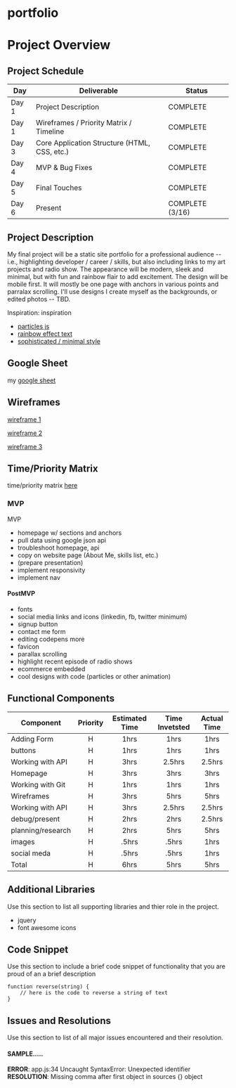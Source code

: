 # portfolio
# Project Overview

## Project Schedule


|  Day | Deliverable | Status
|---|---| ---|
|Day 1| Project Description | COMPLETE
|Day 1| Wireframes / Priority Matrix / Timeline | COMPLETE
|Day 3| Core Application Structure (HTML, CSS, etc.) | COMPLETE
|Day 4| MVP & Bug Fixes | COMPLETE
|Day 5| Final Touches | COMPLETE
|Day 6| Present | COMPLETE (3/16)


## Project Description

My final project will be a static site portfolio for a professional audience -- i.e., highlighting developer / career / skills, but also including links to my art projects and radio show. The appearance will be modern, sleek and minimal, but with fun and rainbow flair to add excitement. The design will be mobile first. It will mostly be one page with anchors in various points and parralax scrolling. I'll use designs I create myself as the backgrounds, or edited photos -- TBD.

Inspiration:
inspiration
* [particles js](https://www.lianapenn.com/)
* [rainbow effect text](https://meowni.ca/about/)
* [sophisticated / minimal style](http://eloise-ress-barrow.surge.sh/)

## Google Sheet

my [google sheet](https://docs.google.com/spreadsheets/d/16XjkVywfKrr5xFVnmsXPG6RyjTjue2VBurZf7dwCDUc/edit#gid=0)

## Wireframes

[wireframe 1](https://res.cloudinary.com/mzprizm/image/upload/v1583708579/Screen_Shot_2020-03-08_at_4.01.33_PM_ew4x8o.png)

[wireframe 2](https://res.cloudinary.com/mzprizm/image/upload/v1583708579/Screen_Shot_2020-03-08_at_4.01.36_PM_zufgkm.png)

[wireframe 3](https://res.cloudinary.com/mzprizm/image/upload/v1583708579/Screen_Shot_2020-03-08_at_4.01.42_PM_nb22r9.png)


## Time/Priority Matrix 

time/priority matrix [here](https://res.cloudinary.com/mzprizm/image/upload/v1583777050/time-priority-matrix_ampw7n.jpg)

### MVP
MVP
- homepage w/ sections and anchors
- pull data using google json api
- troubleshoot homepage, api
- copy on website page (About Me, skills list, etc.)
- (prepare presentation)
- implement responsivity
- implement nav

#### PostMVP 
- fonts
- social media links and icons (linkedin, fb, twitter minimum)
- signup button
- contact me form
- editing codepens more
- favicon
- parallax scrolling
- highlight recent episode of radio shows
- ecommerce embedded
- cool designs with code (particles or other animation)

## Functional Components
| Component | Priority | Estimated Time | Time Invetsted | Actual Time |
| --- | :---: |  :---: | :---: | :---: |
| Adding Form | H | 1hrs| 1hrs | 1hrs |
| buttons| H | 1hrs| 1hrs | 1hrs |
| Working with API | H | 3hrs| 2.5hrs | 2.5hrs |
| Homepage | H | 3hrs| 3hrs | 3hrs |
| Working with Git | H | 1hrs| 1hrs | 1hrs |
| Wireframes | H | 3hrs| 5hrs | 5hrs |
| Working with API | H | 3hrs| 2.5hrs | 2.5hrs |
| debug/present | H | 2hrs| 2hrs | 2.5hrs |
| planning/research | H | 2hrs| 5hrs | 5hrs |
| images | H | .5hrs| .5hrs | 1hrs |
| social meda | H | .5hrs| .5hrs | 1hrs |
| Total | H | 6hrs| 5hrs | 5hrs |

## Additional Libraries
 Use this section to list all supporting libraries and thier role in the project. 
 - jquery
 - font awesome icons

## Code Snippet

Use this section to include a brief code snippet of functionality that you are proud of an a brief description  

```
function reverse(string) {
	// here is the code to reverse a string of text
}
```

## Issues and Resolutions
 Use this section to list of all major issues encountered and their resolution.

#### SAMPLE.....
**ERROR**: app.js:34 Uncaught SyntaxError: Unexpected identifier                                
**RESOLUTION**: Missing comma after first object in sources {} object
